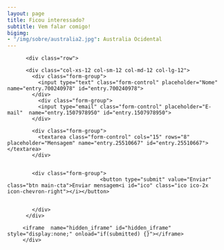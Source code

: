 ```yaml
---
layout: page
title: Ficou interessado?
subtitle: Vem falar comigo!
bigimg:
- "/img/sobre/australia2.jpg": Australia Ocidental
---
```


<form name="gform" id="gform" enctype="text/plain" action="https://docs.google.com/forms/d/e/1FAIpQLSf5uTWIH9_oy5E3R_Cye5ton1hQPg1Kp78jt_Pzvxc8tsWsmA/formResponse" target="hidden_iframe" onsubmit="submitted=true;">

          <div class="row">

          <div class="col-xs-12 col-sm-12 col-md-12 col-lg-12">
            <div class="form-group">
              <input type="text" class="form-control" placeholder="Nome" name="entry.700240978" id="entry.700240978">
            </div>
              <div class="form-group">
              <input type="email" class="form-control" placeholder="E-mail"  name="entry.1507978950" id="entry.1507978950">
            </div>
            
            <div class="form-group">
              <textarea class="form-control" cols="15" rows="8" placeholder="Mensagem" name="entry.25510667" id="entry.25510667"></textarea>
            </div>


            <div class="form-group">
                                  <button type="submit" value="Enviar" class="btn main-cta">Enviar mensagem<i id="ico" class="ico ico-2x icon-chevron-right"></i></button>


            </div>
          </div>
        
         <iframe  name="hidden_iframe" id="hidden_iframe" style="display:none;" onload="if(submitted) {}"></iframe>
         </div>
